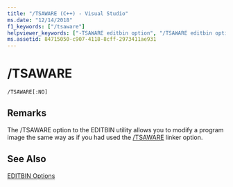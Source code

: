 ```yaml
---
title: "/TSAWARE (C++) - Visual Studio"
ms.date: "12/14/2018"
f1_keywords: ["/tsaware"]
helpviewer_keywords: ["-TSAWARE editbin option", "/TSAWARE editbin option", "TSAWARE editbin option"]
ms.assetid: 84715050-c907-4118-8cff-2973411ae931
---
```

# /TSAWARE

```
/TSAWARE[:NO]
```

## Remarks

The /TSAWARE option to the EDITBIN utility allows you to modify a program image the same way as if you had used the [/TSAWARE](tsaware-create-terminal-server-aware-application.md) linker option.

## See Also

[EDITBIN Options](editbin-options.md)